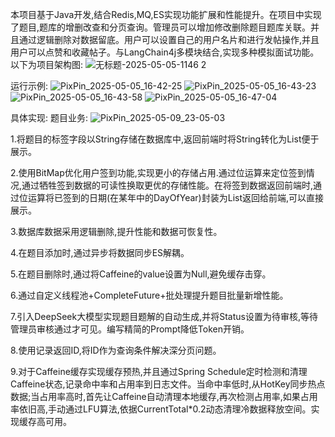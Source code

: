 
本项目基于Java开发,结合Redis,MQ,ES实现功能扩展和性能提升。在项目中实现了题目,题库的增删改查和分页查询。管理员可以增加修改删除题目题库关联。并且通过逻辑删除对数据留底。用户可以设置自己的用户名片和进行发帖操作,并且用户可以点赞和收藏帖子。与LangChain4j多模块结合,实现多种模拟面试功能。以下为项目架构图:
![无标题-2025-05-05-1146 2](https://github.com/user-attachments/assets/a6919cf2-b336-4cb7-aba0-9bad19c49ffe)

运行示例:
![PixPin_2025-05-05_16-42-25](https://github.com/user-attachments/assets/259af430-130d-4485-b6d3-33239ef8c890)
![PixPin_2025-05-05_16-43-23](https://github.com/user-attachments/assets/1234c37c-c4f0-4e15-8ed8-126c65fd2684)
![PixPin_2025-05-05_16-43-58](https://github.com/user-attachments/assets/295ee031-2a9d-49bc-bd57-b96e21907da1)
![PixPin_2025-05-05_16-47-04](https://github.com/user-attachments/assets/89cd3e63-7abf-4073-9c08-b310b5bef507)


具体实现:
    题目业务:
![PixPin_2025-05-09_23-05-03](https://github.com/user-attachments/assets/b5c11da7-c06b-4da9-8d24-7f0af411c81d)


1.将题目的标签字段以String存储在数据库中,返回前端时将String转化为List<String>便于展示。

2.使用BitMap优化用户签到功能,实现更小的存储占用.通过位运算来定位签到情况,通过牺牲签到数据的可读性换取更优的存储性能。在将签到数据返回前端时,通过位运算将已签到的日期(在某年中的DayOfYear)封装为List返回给前端,可以直接展示。

3.数据库数据采用逻辑删除,提升性能和数据可恢复性。

4.在题目添加时,通过异步将数据同步ES解耦。

5.在题目删除时,通过将Caffeine的value设置为Null,避免缓存击穿。

6.通过自定义线程池+CompleteFuture+批处理提升题目批量新增性能。

7.引入DeepSeek大模型实现题目题解的自动生成,并将Status设置为待审核,等待管理员审核通过才可见。编写精简的Prompt降低Token开销。

8.使用记录返回ID,将ID作为查询条件解决深分页问题。

9.对于Caffeine缓存实现缓存预热,并且通过Spring Schedule定时检测和清理Caffeine状态,记录命中率和占用率到日志文件。当命中率低时,从HotKey同步热点数据;当占用率高时,首先让Caffeine自动清理本地缓存,再次检测占用率,如果占用率依旧高,手动通过LFU算法,依据CurrentTotal*0.2动态清理冷数据释放空间。实现缓存高可用。

